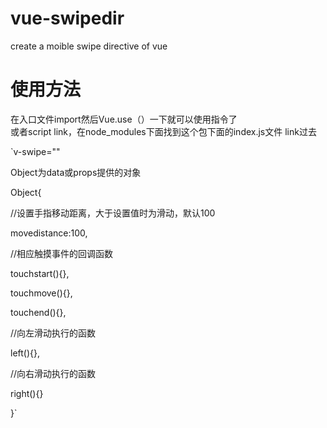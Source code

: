 # vue-swipedir
create a  moible swipe directive of vue
# 使用方法
在入口文件import然后Vue.use（）一下就可以使用指令了    
或者script link，在node_modules下面找到这个包下面的index.js文件 link过去

`v-swipe="<Object>"  

Object为data或props提供的对象  

Object{  

  //设置手指移动距离，大于设置值时为滑动，默认100  

   movedistance:100,  

  //相应触摸事件的回调函数  

   touchstart(){},  

   touchmove(){},  

   touchend(){},  

  //向左滑动执行的函数  

   left(){},  

  //向右滑动执行的函数  

   right(){}  
   
  }`
